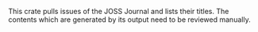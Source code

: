 This crate pulls issues of the JOSS Journal and lists their titles.
The contents which are generated by its output need to be reviewed manually.
